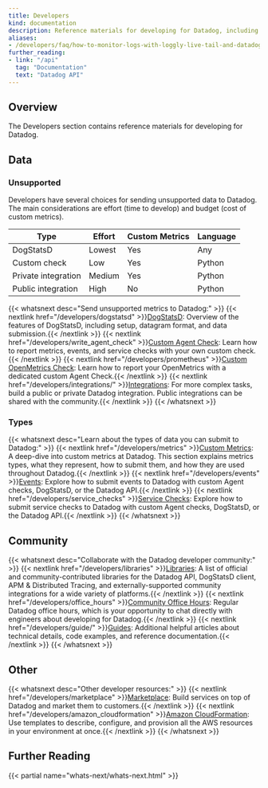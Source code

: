 ```yaml
---
title: Developers
kind: documentation
description: Reference materials for developing for Datadog, including config and code examples
aliases:
- /developers/faq/how-to-monitor-logs-with-loggly-live-tail-and-datadog'
further_reading:
- link: "/api"
  tag: "Documentation"
  text: "Datadog API"
---
```


## Overview

The Developers section contains reference materials for developing for Datadog.

## Data

### Unsupported

Developers have several choices for sending unsupported data to Datadog. The main considerations are effort (time to develop) and budget (cost of custom metrics).

| Type                | Effort | Custom Metrics | Language |
|---------------------|--------|----------------|----------|
| DogStatsD           | Lowest | Yes            | Any      |
| Custom check        | Low    | Yes            | Python   |
| Private integration | Medium | Yes            | Python   |
| Public integration  | High   | No             | Python   |

{{< whatsnext desc="Send unsupported metrics to Datadog:" >}}
    {{< nextlink href="/developers/dogstatsd" >}}<u>DogStatsD</u>: Overview of the features of DogStatsD, including setup, datagram format, and data submission.{{< /nextlink >}}
    {{< nextlink href="/developers/write_agent_check" >}}<u>Custom Agent Check</u>: Learn how to report metrics, events, and service checks with your own custom check.{{< /nextlink >}}
    {{< nextlink href="/developers/prometheus" >}}<u>Custom OpenMetrics Check</u>: Learn how to report your OpenMetrics with a dedicated custom Agent Check.{{< /nextlink >}}
    {{< nextlink href="/developers/integrations/" >}}<u>Integrations</u>: For more complex tasks, build a public or private Datadog integration. Public integrations can be shared with the community.{{< /nextlink >}}
{{< /whatsnext >}}

### Types

{{< whatsnext desc="Learn about the types of data you can submit to Datadog:" >}}
    {{< nextlink href="/developers/metrics" >}}<u>Custom Metrics</u>: A deep-dive into custom metrics at Datadog. This section explains metrics types, what they represent, how to submit them, and how they are used throughout Datadog.{{< /nextlink >}}
    {{< nextlink href="/developers/events" >}}<u>Events</u>: Explore how to submit events to Datadog with custom Agent checks, DogStatsD, or the Datadog API.{{< /nextlink >}}
    {{< nextlink href="/developers/service_checks" >}}<u>Service Checks</u>: Explore how to submit service checks to Datadog with custom Agent checks, DogStatsD, or the Datadog API.{{< /nextlink >}}
{{< /whatsnext >}}

## Community

{{< whatsnext desc="Collaborate with the Datadog developer community:" >}}
    {{< nextlink href="/developers/libraries" >}}<u>Libraries</u>: A list of official and community-contributed libraries for the Datadog API, DogStatsD client, APM & Distributed Tracing, and externally-supported community integrations for a wide variety of platforms.{{< /nextlink >}}
    {{< nextlink href="/developers/office_hours" >}}<u>Community Office Hours</u>: Regular Datadog office hours, which is your opportunity to chat directly with engineers about developing for Datadog.{{< /nextlink >}}
    {{< nextlink href="/developers/guide/" >}}<u>Guides</u>: Additional helpful articles about technical details, code examples, and reference documentation.{{< /nextlink >}}
{{< /whatsnext >}}

## Other

{{< whatsnext desc="Other developer resources:" >}}
    {{< nextlink href="/developers/marketplace" >}}<u>Marketplace</u>: Build services on top of Datadog and market them to customers.{{< /nextlink >}}
    {{< nextlink href="/developers/amazon_cloudformation" >}}<u>Amazon CloudFormation</u>: Use templates to describe, configure, and provision all the AWS resources in your environment at once.{{< /nextlink >}}
{{< /whatsnext >}}


## Further Reading

{{< partial name="whats-next/whats-next.html" >}}
